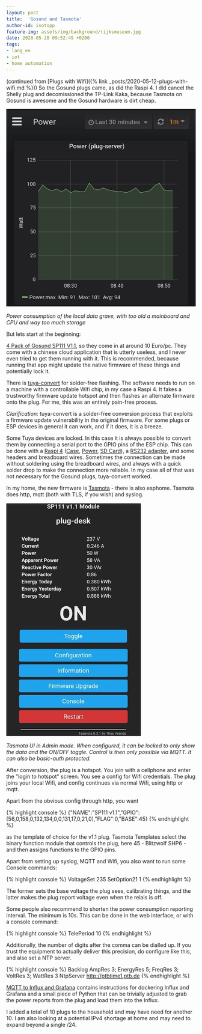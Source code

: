 ```yaml
---
layout: post
title:  'Gosund and Tasmota'
author-id: isotopp
feature-img: assets/img/background/rijksmuseum.jpg
date: 2020-05-20 09:52:49 +0200
tags:
- lang_en
- iot
- home automation
---
```

(continued from [Plugs with Wifi]({% link _posts/2020-05-12-plugs-with-wifi.md %})) So the Gosund plugs came, as did the Raspi 4. I did cancel the Shelly plug and decomissioned the TP-Link Kaka, because Tasmota on Gosund is awesome and the Gosund hardware is dirt cheap.

![](/uploads/2020/05/tasmota-grafana.jpg)

*Power consumption of the local data grave, with too old a mainboard and CPU and way too much storage*

But lets start at the beginning:

[4 Pack of Gosund SP111 V1.1](https://www.amazon.de/dp/B082XR5C6J), so they come in at around 10 Euro/pc. They come with a chinese cloud application that is utterly useless, and I never even tried to get them running with it. This is recommended, because running that app might update the native firmware of these things and potentially lock it.

There is [tuya-convert](https://github.com/ct-Open-Source/tuya-convert) for solder-free flashing. The software needs to run on a machine with a controllable Wifi chip, in my case a Raspi 4. It fakes a trustworthy firmware update hotspot and then flashes an alternate firmware onto the plug. For me, this was an entirely pain-free process.

*Clarification:* tuya-convert is a solder-free conversion process that exploits a firmware update vulnerability in the original firmware. For some plugs or ESP devices in general it can work, and if it does, it is a breeze.

Some Tuya devices are locked. In this case it is always possible to convert them by connecting a serial port to the GPIO pins of the ESP chip. This can be done with a [Raspi 4](https://www.amazon.de/gp/product/B07TC2BK1X) ([Case](https://www.amazon.de/gp/product/B085795KPX), [Power](https://www.amazon.de/gp/product/B07ZCK2B8J), [SD Card](https://www.amazon.de/gp/product/B073JYVKNX)), a [RS232 adapter](https://www.amazon.de/gp/product/B01N7KA3OO), and some headers and breadboard wires. Sometimes the connection can be made without soldering using the breadboard wires, and always with a quick solder drop to make the connection more reliable. In my case all of that was not necessary for the Gosund plugs, tuya-convert worked.

In my home, the new firmware is [Tasmota](https://github.com/arendst/Tasmota) - there is also esphome. Tasmota does http, mqtt (both with TLS, if you wish) and syslog.

![](/uploads/2020/05/tasmota-ui.jpg)

*Tasmota UI in Admin mode. When configured, it can be locked to only show the data and the ON/OFF toggle. Control is then only possible via MQTT. It can also be basic-auth protected.*

After conversion, the plug is a hotspot. You join with a cellphone and enter the "login to hotspot" screen. You see a config for Wifi credentials. The plug joins your local Wifi, and config continues via normal Wifi, using http or mqtt.

Apart from the obvious config through http, you want

{% highlight console %}
{"NAME":"SP111 v1.1","GPIO":[56,0,158,0,132,134,0,0,131,17,0,21,0],"FLAG":0,"BASE":45}
{% endhighlight %}

as the template of choice for the v1.1 plug. Tasmota Templates select the binary function module that controls the plug, here 45 - Blitzwolf SHP6 - and then assigns functions to the GPIO pins.

Apart from setting up syslog, MQTT and Wifi, you also want to run some Console commands:

{% highlight console %}
VoltageSet 235
SetOption21 1
{% endhighlight %}

The former sets the base voltage the plug sees, calibrating things, and the latter makes the plug report voltage even when the relais is off.

Some people also recommend to shorten the power consumption reporting interval. The minimum is 10s. This can be done in the web interface, or with a console command:

{% highlight console %}
TelePeriod 10
{% endhighlight %}

Additionally, the number of digits after the comma can be dialled up. If you trust the equipment to actually deliver this precision, do configure like this, and also set a NTP server.

{% highlight console %}
Backlog AmpRes 3; EnergyRes 5; FreqRes 3; VoltRes 3; WattRes 3
NtpServer http://ptbtime1.ptb.de
{% endhighlight %}


[MQTT to Influx and Grafana](http://nilhcem.com/iot/home-monitoring-with-mqtt-influxdb-grafana) contains instructions for dockering Influx and Grafana and a small piece of Python that can be trivially adjusted to grab the power reports from the plug and load them into the Influx.

I added a total of 10 plugs to the household and may have need for another 10. I am also looking at a potential IPv4 shortage at home and may need to expand beyond a single /24.